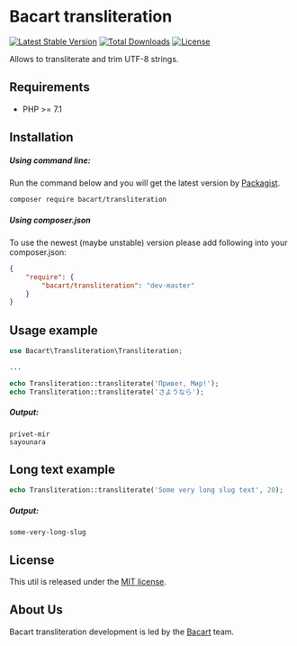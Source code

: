 Bacart transliteration
======================
[![Latest Stable Version](https://poser.pugx.org/bacart/transliteration/v/stable.png)](https://packagist.org/packages/bacart/transliteration)
[![Total Downloads](https://poser.pugx.org/bacart/transliteration/downloads.svg)](https://packagist.org/packages/bacart/transliteration)
[![License](https://poser.pugx.org/bacart/transliteration/license.svg)](https://packagist.org/packages/bacart/transliteration)

Allows to transliterate and trim UTF-8 strings. 

Requirements
------------
 - PHP >= 7.1
 
Installation
------------
##### Using command line:
Run the command below and you will get the latest version by [Packagist][1].

```bash
composer require bacart/transliteration
```

##### Using composer.json
To use the newest (maybe unstable) version please add following into your composer.json:

```json
{
    "require": {
        "bacart/transliteration": "dev-master"
    }
}
```
Usage example
-------------
```php
use Bacart\Transliteration\Transliteration;

...

echo Transliteration::transliterate('Привет, Мир!');
echo Transliteration::transliterate('さようなら');
```

##### Output:
```
privet-mir
sayounara
```

Long text example
-----------------
```php
echo Transliteration::transliterate('Some very long slug text', 20);
```
##### Output:
`some-very-long-slug`

License
-------
This util is released under the [MIT license](LICENSE).

About Us
--------
Bacart transliteration development is led by the [Bacart][2] team.

[1]: https://packagist.org/packages/bacart/transliteration
[2]: https://github.com/bacart

